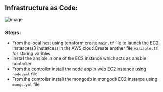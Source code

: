 
## Infrastructure as Code:

![image](https://user-images.githubusercontent.com/97250268/202718791-505c8e7a-a1ef-4f0e-abef-b5cf03de6633.png)

### Steps:

- From the local host using terraform create `main.tf` file to launch the EC2 instances(3 instances) in the AWS cloud.Create another file `variable.tf` for storing varibles
- Install the ansible  in one of the EC2 instance which acts as ansible controller
- From the controller install the node app in web EC2 instance using `node.yml` file
- From the controller install the mongodb  in mongodb EC2 instance using `mongo.yml` file


